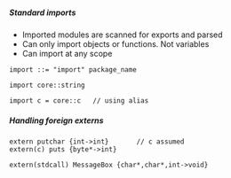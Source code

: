 
##### Standard imports
- Imported modules are scanned for exports and parsed
- Can only import objects or functions. Not variables
- Can import at any scope
```
import ::= "import" package_name
```

```
import core::string

import c = core::c   // using alias
```
##### Handling foreign externs
```
extern putchar {int->int}       // c assumed
extern(c) puts {byte*->int}

extern(stdcall) MessageBox {char*,char*,int->void}

```
